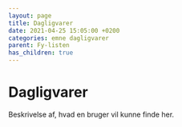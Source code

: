 ```yaml
---
layout: page
title: Dagligvarer
date: 2021-04-25 15:05:00 +0200
categories: emne dagligvarer
parent: Fy-listen
has_children: true
---
```


# Dagligvarer

Beskrivelse af, hvad en bruger vil kunne finde her.
